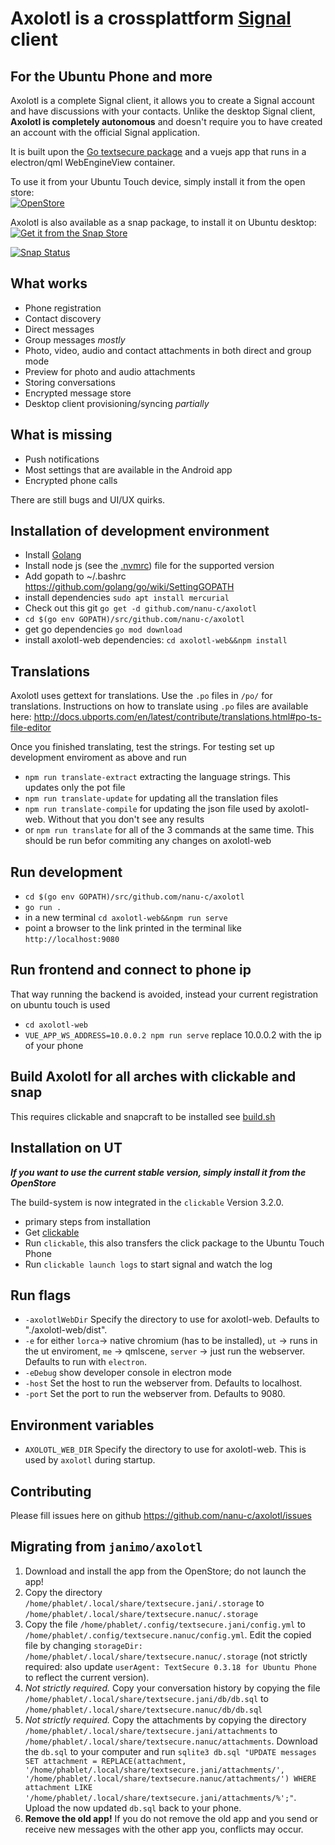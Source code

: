 # Axolotl is a crossplattform [Signal](https://www.signal.org) client

## For the Ubuntu Phone and more

Axolotl is a complete Signal client, it allows you to create a Signal account and have discussions with your contacts.
Unlike the desktop Signal client, **Axolotl is completely autonomous** and doesn't require you to have created an account with the official Signal application.

It is built upon the [Go textsecure package](https://github.com/nanu-c/textsecure/) and a vuejs app that runs in a electron/qml WebEngineView container.

To use it from your Ubuntu Touch device, simply install it from the open store:  
[![OpenStore](https://open-store.io/badges/en_US.png)](https://open-store.io/app/textsecure.nanuc)

Axolotl is also available as a snap package, to install it on Ubuntu desktop:  
[![Get it from the Snap Store](https://snapcraft.io/static/images/badges/en/snap-store-black.svg)](https://snapcraft.io/axolotl)

[![Snap Status](https://build.snapcraft.io/badge/nanu-c/axolotl.svg)](https://build.snapcraft.io/user/nanu-c/axolotl)

What works
-----------

 * Phone registration
 * Contact discovery
 * Direct messages
 * Group messages *mostly*
 * Photo, video, audio and contact attachments in both direct and group mode
 * Preview for photo and audio attachments
 * Storing conversations
 * Encrypted message store
 * Desktop client provisioning/syncing *partially*

What is missing
---------------

 * Push notifications
 * Most settings that are available in the Android app
 * Encrypted phone calls

There are still bugs and UI/UX quirks.

Installation of development environment
------------
* Install [Golang](https://golang.org/doc/install)
* Install node js (see the [.nvmrc](axolotl-web/.nvmrc)) file for the supported version
* Add gopath to ~/.bashrc https://github.com/golang/go/wiki/SettingGOPATH
* install dependencies `sudo apt install mercurial`
* Check out this git `go get -d github.com/nanu-c/axolotl`
* `cd $(go env GOPATH)/src/github.com/nanu-c/axolotl`
* get go dependencies `go mod download`
* install axolotl-web dependencies: `cd axolotl-web&&npm install`

Translations
------------
Axolotl uses gettext for translations. Use the `.po` files in `/po/` for translations.
Instructions on how to translate using `.po` files are available here: http://docs.ubports.com/en/latest/contribute/translations.html#po-ts-file-editor

Once you finished translating, test the strings. For testing set up  development enviroment as above and run
* `npm run translate-extract` extracting the language strings. This updates only the pot file
* `npm run translate-update` for updating all the translation files
* `npm run translate-compile` for updating the json file used by axolotl-web. Without that you don't see any results
* or `npm run translate` for all of the 3 commands at the same time. This should be run befor commiting any changes on axolotl-web


Run development
------------
* `cd $(go env GOPATH)/src/github.com/nanu-c/axolotl`
* `go run .`
* in a new terminal `cd axolotl-web&&npm run serve`
* point a browser to the link printed in the terminal  like `http://localhost:9080`

Run frontend and connect to phone ip
--------------
That way running the backend is avoided, instead your current registration on ubuntu touch is used
* `cd axolotl-web`
* `VUE_APP_WS_ADDRESS=10.0.0.2 npm run serve` replace 10.0.0.2 with the ip of your phone

Build Axolotl for all arches with clickable and snap
------------
This requires clickable and snapcraft to be installed
see [build.sh](scripts/build.sh)

Installation on UT
------------

***If you want to use the current stable version, simply install it from the OpenStore***

The build-system is now integrated in the `clickable` Version 3.2.0.
* primary steps from installation
* Get [clickable](https://github.com/bhdouglass/clickable#install)
* Run `clickable`, this also transfers the click package to the Ubuntu Touch Phone
* Run `clickable launch logs` to start signal and watch the log


Run flags
-----------
* `-axolotlWebDir` Specify the directory to use for axolotl-web. Defaults to "./axolotl-web/dist".
* `-e` for either 
    `lorca`-> native chromium (has to be installed),
    `ut` -> runs in the ut enviroment,
    `me` -> qmlscene,
    `server` -> just run the webserver. Defaults to run with `electron`.
* `-eDebug` show developer console in electron mode
* `-host` Set the host to run the webserver from. Defaults to localhost.
* `-port` Set the port to run the webserver from. Defaults to 9080.

Environment variables
-----------
* `AXOLOTL_WEB_DIR` Specify the directory to use for axolotl-web. This is used by `axolotl` during startup.

Contributing
-----------

Please fill issues here on github https://github.com/nanu-c/axolotl/issues

Migrating from `janimo/axolotl`
--------------------------------------
1. Download and install the app from the OpenStore; do not launch the app!
2. Copy the directory `/home/phablet/.local/share/textsecure.jani/.storage` to
   `/home/phablet/.local/share/textsecure.nanuc/.storage`
3. Copy the file `/home/phablet/.config/textsecure.jani/config.yml` to
   `/home/phablet/.config/textsecure.nanuc/config.yml`.
   Edit the copied file by changing `storageDir: /home/phablet/.local/share/textsecure.nanuc/.storage` (not strictly required: also
   update `userAgent: TextSecure 0.3.18 for Ubuntu Phone` to reflect the current version).
4. _Not strictly required._
   Copy your conversation history by copying the file `/home/phablet/.local/share/textsecure.jani/db/db.sql` to
   `/home/phablet/.local/share/textsecure.nanuc/db/db.sql`
5. _Not strictly required._
   Copy the attachments by copying the directory `/home/phablet/.local/share/textsecure.jani/attachments` to
   `/home/phablet/.local/share/textsecure.nanuc/attachments`.
   Download the `db.sql` to your computer and run `sqlite3 db.sql "UPDATE messages SET attachment = REPLACE(attachment,
   '/home/phablet/.local/share/textsecure.jani/attachments/', '/home/phablet/.local/share/textsecure.nanuc/attachments/') WHERE
   attachment LIKE '/home/phablet/.local/share/textsecure.jani/attachments/%';"`.
   Upload the now updated `db.sql` back to your phone.
6. **Remove the old app!**
   If you do not remove the old app and you send or receive new messages with the other app you, conflicts may occur.
